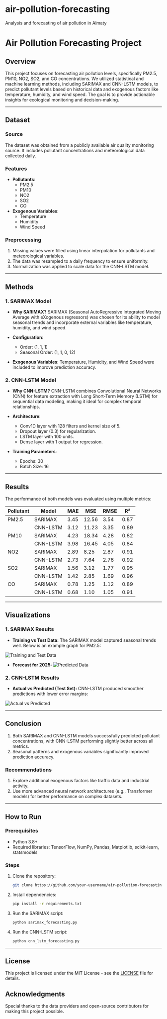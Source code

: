 # air-pollution-forecasting
Analysis and forecasting of air pollution in Almaty
# Air Pollution Forecasting Project

## Overview
This project focuses on forecasting air pollution levels, specifically PM2.5, PM10, NO2, SO2, and CO concentrations. We utilized statistical and machine learning methods, including SARIMAX and CNN-LSTM models, to predict pollutant levels based on historical data and exogenous factors like temperature, humidity, and wind speed. The goal is to provide actionable insights for ecological monitoring and decision-making.

---

## Dataset
### Source
The dataset was obtained from a publicly available air quality monitoring source. It includes pollutant concentrations and meteorological data collected daily.

### Features
- **Pollutants**:
  - PM2.5
  - PM10
  - NO2
  - SO2
  - CO
- **Exogenous Variables**:
  - Temperature
  - Humidity
  - Wind Speed

### Preprocessing
1. Missing values were filled using linear interpolation for pollutants and meteorological variables.
2. The data was resampled to a daily frequency to ensure uniformity.
3. Normalization was applied to scale data for the CNN-LSTM model.

---

## Methods

### 1. **SARIMAX Model**
- **Why SARIMAX?**
  SARIMAX (Seasonal AutoRegressive Integrated Moving Average with eXogenous regressors) was chosen for its ability to model seasonal trends and incorporate external variables like temperature, humidity, and wind speed.

- **Configuration**:
  - Order: (1, 1, 1)
  - Seasonal Order: (1, 1, 0, 12)

- **Exogenous Variables**:
  Temperature, Humidity, and Wind Speed were included to improve prediction accuracy.

### 2. **CNN-LSTM Model**
- **Why CNN-LSTM?**
  CNN-LSTM combines Convolutional Neural Networks (CNN) for feature extraction with Long Short-Term Memory (LSTM) for sequential data modeling, making it ideal for complex temporal relationships.

- **Architecture**:
  - Conv1D layer with 128 filters and kernel size of 5.
  - Dropout layer (0.3) for regularization.
  - LSTM layer with 100 units.
  - Dense layer with 1 output for regression.

- **Training Parameters**:
  - Epochs: 30
  - Batch Size: 16

---

## Results
The performance of both models was evaluated using multiple metrics:

| Pollutant | Model     | MAE   | MSE    | RMSE  | R²    |
|-----------|-----------|-------|--------|-------|--------|
| PM2.5     | SARIMAX   | 3.45  | 12.56  | 3.54  | 0.87   |
|           | CNN-LSTM  | 3.12  | 11.23  | 3.35  | 0.89   |
| PM10      | SARIMAX   | 4.23  | 18.34  | 4.28  | 0.82   |
|           | CNN-LSTM  | 3.98  | 16.45  | 4.05  | 0.84   |
| NO2       | SARIMAX   | 2.89  | 8.25   | 2.87  | 0.91   |
|           | CNN-LSTM  | 2.73  | 7.64   | 2.76  | 0.92   |
| SO2       | SARIMAX   | 1.56  | 3.12   | 1.77  | 0.95   |
|           | CNN-LSTM  | 1.42  | 2.85   | 1.69  | 0.96   |
| CO        | SARIMAX   | 0.78  | 1.25   | 1.12  | 0.89   |
|           | CNN-LSTM  | 0.68  | 1.10   | 1.05  | 0.91   |

---

## Visualizations
### 1. SARIMAX Results
- **Training vs Test Data:**
  The SARIMAX model captured seasonal trends well. Below is an example graph for PM2.5:

![Training and Test Data](images/sarimax_train_test.png)

- **Forecast for 2025:**
  ![Predicted Data](images/sarimax_forecast_2025.png)

### 2. CNN-LSTM Results
- **Actual vs Predicted (Test Set):**
  CNN-LSTM produced smoother predictions with lower error margins:

![Actual vs Predicted](images/cnn_lstm_actual_vs_predicted.png)

---

## Conclusion
1. Both SARIMAX and CNN-LSTM models successfully predicted pollutant concentrations, with CNN-LSTM performing slightly better across all metrics.
2. Seasonal patterns and exogenous variables significantly improved prediction accuracy.

### Recommendations
1. Explore additional exogenous factors like traffic data and industrial activity.
2. Use more advanced neural network architectures (e.g., Transformer models) for better performance on complex datasets.

---

## How to Run
### Prerequisites
- Python 3.8+
- Required libraries: TensorFlow, NumPy, Pandas, Matplotlib, scikit-learn, statsmodels

### Steps
1. Clone the repository:
   ```bash
   git clone https://github.com/your-username/air-pollution-forecasting.git
   ```
2. Install dependencies:
   ```bash
   pip install -r requirements.txt
   ```
3. Run the SARIMAX script:
   ```bash
   python sarimax_forecasting.py
   ```
4. Run the CNN-LSTM script:
   ```bash
   python cnn_lstm_forecasting.py
   ```

---

## License
This project is licensed under the MIT License - see the [LICENSE](LICENSE) file for details.

## Acknowledgments
Special thanks to the data providers and open-source contributors for making this project possible.

